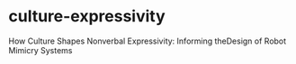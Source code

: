 # culture-expressivity
How Culture Shapes Nonverbal Expressivity: Informing theDesign of Robot Mimicry Systems
